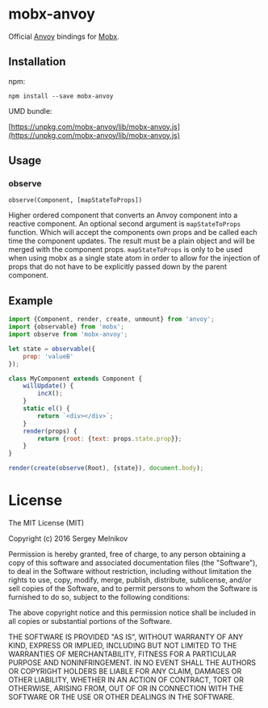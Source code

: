 # mobx-anvoy

Official [Anvoy](https://github.com/melnikov-s/anvoy) bindings for [Mobx](https://github.com/mobxjs/mobx).

## Installation

npm:

```
npm install --save mobx-anvoy
```

UMD bundle:

[https://unpkg.com/mobx-anvoy/lib/mobx-anvoy.js](https://unpkg.com/mobx-anvoy/lib/mobx-anvoy.js)

## Usage

### observe

`observe(Component, [mapStateToProps])`

Higher ordered component that converts an Anvoy component into a reactive component. An optional second argument is `mapStateToProps` function. Which will accept the components own props and be called each time the component updates. The result must be a plain object and will be merged with the component props. `mapStateToProps` is only to be used when using mobx as a single state atom in order to allow for the injection of props that do not have to be explicitly passed down by the parent component.

## Example

```javascript
import {Component, render, create, unmount} from 'anvoy';
import {observable} from 'mobx';
import observe from 'mobx-anvoy';

let state = observable({
    prop: 'valueB'
});

class MyComponent extends Component {
    willUpdate() {
        incX();
    }
    static el() {
        return `<div></div>`;
    }
    render(props) {
        return {root: {text: props.state.prop}};
    }
}

render(create(observe(Root), {state}), document.body);
```

# License

The MIT License (MIT)

Copyright (c) 2016 Sergey Melnikov

Permission is hereby granted, free of charge, to any person obtaining a copy of
this software and associated documentation files (the "Software"), to deal in
the Software without restriction, including without limitation the rights to
use, copy, modify, merge, publish, distribute, sublicense, and/or sell copies of
the Software, and to permit persons to whom the Software is furnished to do so,
subject to the following conditions:

The above copyright notice and this permission notice shall be included in all
copies or substantial portions of the Software.

THE SOFTWARE IS PROVIDED "AS IS", WITHOUT WARRANTY OF ANY KIND, EXPRESS OR
IMPLIED, INCLUDING BUT NOT LIMITED TO THE WARRANTIES OF MERCHANTABILITY, FITNESS
FOR A PARTICULAR PURPOSE AND NONINFRINGEMENT. IN NO EVENT SHALL THE AUTHORS OR
COPYRIGHT HOLDERS BE LIABLE FOR ANY CLAIM, DAMAGES OR OTHER LIABILITY, WHETHER
IN AN ACTION OF CONTRACT, TORT OR OTHERWISE, ARISING FROM, OUT OF OR IN
CONNECTION WITH THE SOFTWARE OR THE USE OR OTHER DEALINGS IN THE SOFTWARE.
